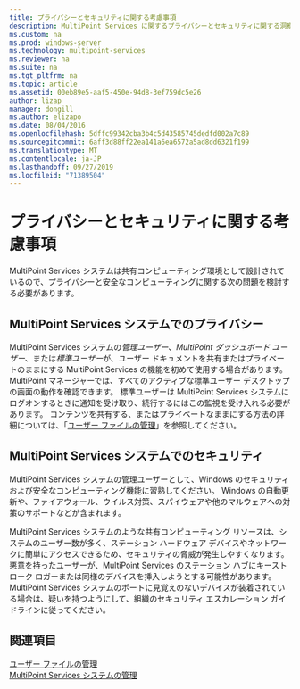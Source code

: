 ```yaml
---
title: プライバシーとセキュリティに関する考慮事項
description: MultiPoint Services に関するプライバシーとセキュリティに関する洞察を提供します。
ms.custom: na
ms.prod: windows-server
ms.technology: multipoint-services
ms.reviewer: na
ms.suite: na
ms.tgt_pltfrm: na
ms.topic: article
ms.assetid: 00eb89e5-aaf5-450e-94d8-3ef759dc5e26
author: lizap
manager: dongill
ms.author: elizapo
ms.date: 08/04/2016
ms.openlocfilehash: 5dffc99342cba3b4c5d43585745dedfd002a7c89
ms.sourcegitcommit: 6aff3d88ff22ea141a6ea6572a5ad8dd6321f199
ms.translationtype: MT
ms.contentlocale: ja-JP
ms.lasthandoff: 09/27/2019
ms.locfileid: "71389504"
---
```

# <a name="privacy-and-security-considerations"></a>プライバシーとセキュリティに関する考慮事項
MultiPoint Services システムは共有コンピューティング環境として設計されているので、プライバシーと安全なコンピューティングに関する次の問題を検討する必要があります。  
  
## <a name="privacy-in-a-multipoint-services-system"></a>MultiPoint Services システムでのプライバシー  
MultiPoint Services システムの*管理ユーザー*、*MultiPoint ダッシュボード ユーザー*、または*標準ユーザー*が、ユーザー ドキュメントを共有またはプライベートのままにする MultiPoint Services の機能を初めて使用する場合があります。 MultiPoint マネージャーでは、すべてのアクティブな標準ユーザー デスクトップの画面の動作を確認できます。 標準ユーザーは MultiPoint Services システムにログオンするときに通知を受け取り、続行するにはこの監視を受け入れる必要があります。 コンテンツを共有する、またはプライベートなままにする方法の詳細については、「[ユーザー ファイルの管理](Manage-User-Files.md)」を参照してください。  
  
## <a name="security-in-a-multipoint-services-system"></a>MultiPoint Services システムでのセキュリティ  
MultiPoint Services システムの管理ユーザーとして、Windows のセキュリティおよび安全なコンピューティング機能に習熟してください。 Windows の自動更新や、ファイアウォール、ウイルス対策、スパイウェアや他のマルウェアへの対策のサポートなどが含まれます。   
  
MultiPoint Services システムのような共有コンピューティング リソースは、システムのユーザー数が多く、ステーション ハードウェア デバイスやネットワークに簡単にアクセスできるため、セキュリティの脅威が発生しやすくなります。 悪意を持ったユーザーが、MultiPoint Services のステーション ハブにキーストローク ロガーまたは同様のデバイスを挿入しようとする可能性があります。 MultiPoint Services システムのポートに見覚えのないデバイスが装着されている場合は、疑いを持つようにして、組織のセキュリティ エスカレーション ガイドラインに従ってください。  
  
## <a name="see-also"></a>関連項目  
[ユーザー ファイルの管理](Manage-User-Files.md)  
[MultiPoint Services システムの管理](Managing-Your-MultiPoint-Services-System.md)